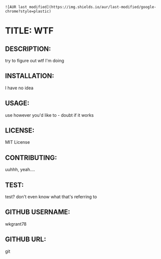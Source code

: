 

    ![AUR last modified](https://img.shields.io/aur/last-modified/google-chrome?style=plastic)

# TITLE: WTF

## DESCRIPTION: 
try to figure out wtf I'm doing

## INSTALLATION: 
I have no idea

## USAGE:
use however you'd like to - doubt if it works

## LICENSE:
MIT License

## CONTRIBUTING:
uuhhh, yeah....

## TEST:
test? don't even know what that's referring to

## GITHUB USERNAME:
wkgrant78

## GITHUB URL:
git

